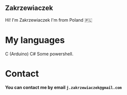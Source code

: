## Zakrzewiaczek
Hi! I'm Zakrzewiaczek
I'm from Poland 🇵🇱
# My languages
C (Arduino) 
C# 
Some powershell.
# Contact
**You can contact me by email ```j.zakrzewiaczek@gmail.com```**
